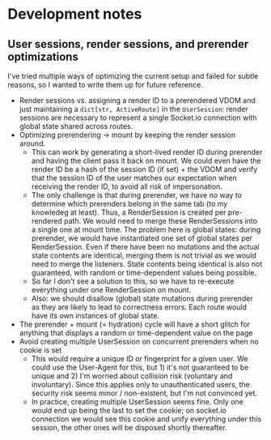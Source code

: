 # Development notes
## User sessions, render sessions, and prerender optimizations
I've tried multiple ways of optimizing the current setup and failed for subtle reasons, so I wanted to write them up for future reference.

- Render sessions vs. assigning a render ID to a prerendered VDOM and just maintaining a `dict[str, ActiveRoute]` in the `UserSession`: render sessions are necessary to represent a single Socket.io connection with global state shared across routes.
- Optimizing prerendering -> mount by keeping the render session around.
  - This can work by generating a short-lived render ID during prerender and having the client pass it back on mount. We could even have the render ID be a hash of the session ID (if set) + the VDOM and verify that the session ID of the user matches our expectation when receiving the render ID, to avoid all risk of impersonation.
  - The only challenge is that during prerender, we have no way to determine which prerenders belong in the same tab (to my knowledeg at least). Thus, a RenderSession is created per pre-rendered path. We would need to merge these RenderSessions into a single one at mount time. The problem here is global states: during prerender, we would have instantiated one set of global states per RenderSession. Even if there have been no mutations and the actual state contents are identical, merging them is not trivial as we would need to merge the listeners. State contents being identical is also not guaranteed, with random or time-dependent values being possible.
  - So far I don't see a solution to this, so we have to re-execute everything under one RenderSession on mount.
  - Also: we should disallow (global) state mutations during prerender as they are likely to lead to correctness errors. Each route would have its own instances of global state.
- The prerender + mount (= hydration) cycle will have a short glitch for anything that displays a random or time-dependent value on the page
- Avoid creating multiple UserSession on concurrent prerenders when no cookie is set
  - This would require a unique ID or fingerprint for a given user. We could use the User-Agent for this, but 1) it's not guaranteed to be unique and 2) I'm worried about collision risk (voluntary and involuntary). Since this applies only to unauthenticated users, the security risk seems minor / non-existent, but I'm not convinced yet.
  - In practice, creating multiple UserSession seems fine. Only one would end up being the last to set the cookie; on socket.io connection we would see this cookie and unify everything under this session, the other ones will be disposed shortly thereafter.